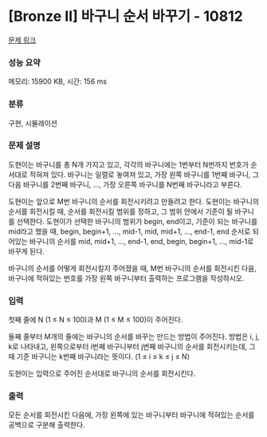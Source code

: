 # [Bronze II] 바구니 순서 바꾸기 - 10812 

[문제 링크](https://www.acmicpc.net/problem/10812) 

### 성능 요약

메모리: 15900 KB, 시간: 156 ms

### 분류

구현, 시뮬레이션

### 문제 설명

<p>도현이는 바구니를 총 N개 가지고 있고, 각각의 바구니에는 1번부터 N번까지 번호가 순서대로 적혀져 있다. 바구니는 일렬로 놓여져 있고, 가장 왼쪽 바구니를 1번째 바구니, 그 다음 바구니를 2번째 바구니, ..., 가장 오른쪽 바구니를 N번째 바구니라고 부른다. </p>

<p>도현이는 앞으로 M번 바구니의 순서를 회전시키려고 만들려고 한다. 도현이는 바구니의 순서를 회전시킬 때, 순서를 회전시킬 범위를 정하고, 그 범위 안에서 기준이 될 바구니를 선택한다. 도현이가 선택한 바구니의 범위가 begin, end이고, 기준이 되는 바구니를 mid라고 했을 때, begin, begin+1, ..., mid-1, mid, mid+1, ..., end-1, end 순서로 되어있는 바구니의 순서를 mid, mid+1, ..., end-1, end, begin, begin+1, ..., mid-1로 바꾸게 된다.</p>

<p>바구니의 순서를 어떻게 회전시킬지 주어졌을 때, M번 바구니의 순서를 회전시킨 다음, 바구니에 적혀있는 번호를 가장 왼쪽 바구니부터 출력하는 프로그램을 작성하시오.</p>

### 입력 

 <p>첫째 줄에 N (1 ≤ N ≤ 100)과 M (1 ≤ M ≤ 100)이 주어진다.</p>

<p>둘째 줄부터 M개의 줄에는 바구니의 순서를 바꾸는 만드는 방법이 주어진다. 방법은 i, j, k로 나타내고, 왼쪽으로부터 i번째 바구니부터 j번째 바구니의 순서를 회전시키는데, 그 때 기준 바구니는 k번째 바구니라는 뜻이다. (1 ≤ i ≤ k ≤ j ≤ N)</p>

<p>도현이는 입력으로 주어진 순서대로 바구니의 순서를 회전시킨다.</p>

### 출력 

 <p>모든 순서를 회전시킨 다음에, 가장 왼쪽에 있는 바구니부터 바구니에 적혀있는 순서를 공백으로 구분해 출력한다.</p>

